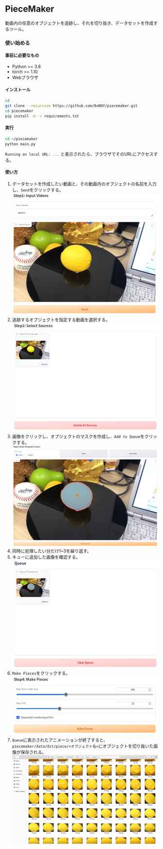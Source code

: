 # PieceMaker

動画内の任意のオブジェクトを追跡し、それを切り抜き、データセットを作成するツール。

### 使い始める

#### 事前に必要なもの

- Python >= 3.8
- torch >= 1.10
- Webブラウザ

#### インストール

```sh
cd
git clone --recursive https://github.com/0xNOY/piecemaker.git
cd piecemaker
pip install -U -r requirements.txt
```

#### 実行

```sh
cd ~/piecemaker
python main.py
```

`Running on local URL: ...` と表示されたら、ブラウザでそのURLにアクセスする。

#### 使い方

1. データセットを作成したい動画と、その動画内のオブジェクトの名前を入力し、`Send`をクリックする。  
    ![input video](imgs/step1-input-video.png)
2. 追跡するオブジェクトを指定する動画を選択する。  
    ![select video](imgs/step2-select-source.png)
3. 画像をクリックし、オブジェクトのマスクを作成し、`Add to Queue`をクリックする。  
    ![select object](imgs/step3-make-tmpl-frame.png)
4. 同時に処理したい分だけ1~3を繰り返す。
5. キューに追加した画像を確認する。  
    ![confirm queue](imgs/step4-queue.png)
6. `Make Pieces`をクリックする。  
    ![make pieces](imgs/step5-make-pieces.png)
7. `Queue`に表示されたアニメーションが終了すると、`piecemaker/data/dst/piece/<オブジェクト名>`にオブジェクトを切り抜いた画像が保存される。  
    ![result](imgs/step6-result.png)